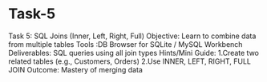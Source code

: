 # Task-5
Task 5: SQL Joins (Inner, Left, Right, Full)
Objective: Learn to combine data from multiple tables
Tools :DB Browser for SQLite / MySQL Workbench
Deliverables: SQL queries using all join types
Hints/Mini Guide:
1.Create two related tables (e.g., Customers, Orders)
2.Use INNER, LEFT, RIGHT, FULL JOIN
Outcome: Mastery of merging data
